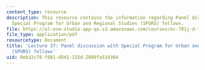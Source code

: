 ```yaml
---
content_type: resource
description: This resource contains the information regarding Panel discussion with
  Special Program for Urban and Regional Studies (SPURS) fellows.
file: https://ol-ocw-studio-app-qa.s3.amazonaws.com/courses/ec-701j-d-lab-i-development-fall-2009/0eb32c78f801d5d1155d2089fa534364_MITEC_701JF09_lec37_nb.pdf
file_type: application/pdf
resourcetype: Document
title: 'Lecture 37: Panel discussion with Special Program for Urban and Regional Studies
  (SPURS) fellows'
uid: 0eb32c78-f801-d5d1-155d-2089fa534364
---
```

